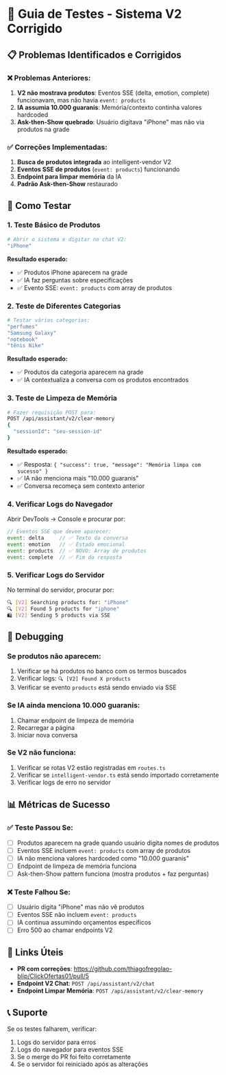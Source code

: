# 🧪 Guia de Testes - Sistema V2 Corrigido

## 📋 Problemas Identificados e Corrigidos

### ❌ Problemas Anteriores:
1. **V2 não mostrava produtos**: Eventos SSE (delta, emotion, complete) funcionavam, mas não havia `event: products`
2. **IA assumia 10.000 guaranis**: Memória/contexto continha valores hardcoded
3. **Ask-then-Show quebrado**: Usuário digitava "iPhone" mas não via produtos na grade

### ✅ Correções Implementadas:
1. **Busca de produtos integrada** ao intelligent-vendor V2
2. **Eventos SSE de produtos** (`event: products`) funcionando
3. **Endpoint para limpar memória** da IA
4. **Padrão Ask-then-Show** restaurado

## 🔧 Como Testar

### 1. Teste Básico de Produtos
```bash
# Abrir o sistema e digitar no chat V2:
"iPhone"
```
**Resultado esperado:**
- ✅ Produtos iPhone aparecem na grade
- ✅ IA faz perguntas sobre especificações
- ✅ Evento SSE: `event: products` com array de produtos

### 2. Teste de Diferentes Categorias
```bash
# Testar várias categorias:
"perfumes"
"Samsung Galaxy"
"notebook"
"tênis Nike"
```
**Resultado esperado:**
- ✅ Produtos da categoria aparecem na grade
- ✅ IA contextualiza a conversa com os produtos encontrados

### 3. Teste de Limpeza de Memória
```bash
# Fazer requisição POST para:
POST /api/assistant/v2/clear-memory
{
  "sessionId": "seu-session-id"
}
```
**Resultado esperado:**
- ✅ Resposta: `{ "success": true, "message": "Memória limpa com sucesso" }`
- ✅ IA não menciona mais "10.000 guaranis"
- ✅ Conversa recomeça sem contexto anterior

### 4. Verificar Logs do Navegador
Abrir DevTools → Console e procurar por:
```javascript
// Eventos SSE que devem aparecer:
event: delta     // ✅ Texto da conversa
event: emotion   // ✅ Estado emocional
event: products  // ✅ NOVO: Array de produtos
event: complete  // ✅ Fim da resposta
```

### 5. Verificar Logs do Servidor
No terminal do servidor, procurar por:
```bash
🔍 [V2] Searching products for: "iPhone"
🔍 [V2] Found 5 products for "iphone"
🛍️ [V2] Sending 5 products via SSE
```

## 🐛 Debugging

### Se produtos não aparecem:
1. Verificar se há produtos no banco com os termos buscados
2. Verificar logs: `🔍 [V2] Found X products`
3. Verificar se evento `products` está sendo enviado via SSE

### Se IA ainda menciona 10.000 guaranis:
1. Chamar endpoint de limpeza de memória
2. Recarregar a página
3. Iniciar nova conversa

### Se V2 não funciona:
1. Verificar se rotas V2 estão registradas em `routes.ts`
2. Verificar se `intelligent-vendor.ts` está sendo importado corretamente
3. Verificar logs de erro no servidor

## 📊 Métricas de Sucesso

### ✅ Teste Passou Se:
- [ ] Produtos aparecem na grade quando usuário digita nomes de produtos
- [ ] Eventos SSE incluem `event: products` com array de produtos
- [ ] IA não menciona valores hardcoded como "10.000 guaranis"
- [ ] Endpoint de limpeza de memória funciona
- [ ] Ask-then-Show pattern funciona (mostra produtos + faz perguntas)

### ❌ Teste Falhou Se:
- [ ] Usuário digita "iPhone" mas não vê produtos
- [ ] Eventos SSE não incluem `event: products`
- [ ] IA continua assumindo orçamentos específicos
- [ ] Erro 500 ao chamar endpoints V2

## 🔗 Links Úteis

- **PR com correções**: https://github.com/thiagofregolao-blip/ClickOfertas01/pull/5
- **Endpoint V2 Chat**: `POST /api/assistant/v2/chat`
- **Endpoint Limpar Memória**: `POST /api/assistant/v2/clear-memory`

## 📞 Suporte

Se os testes falharem, verificar:
1. Logs do servidor para erros
2. Logs do navegador para eventos SSE
3. Se o merge do PR foi feito corretamente
4. Se o servidor foi reiniciado após as alterações
